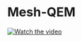 # Mesh-QEM




[![Watch the video](https://img.youtube.com/vi/rnVaOXnjaWs/0.jpg)](https://youtu.be/rnVaOXnjaWs)
